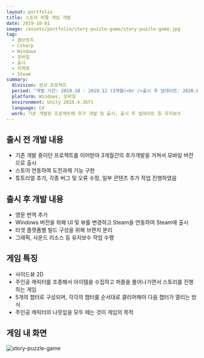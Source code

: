 ```yaml
---
layout: portfolio
title: 스토리 퍼즐 게임 개발
date: 2019-10-01
image: /assets/portfolio/story-puzzle-game/story-puzzle-game.jpg
tag:
  - 겜브릿지
  - Csharp
  - Windows
  - 모바일
  - 출시
  - 지역화
  - Steam
summary:
  division: 정규 프로젝트
  period: "개발 기간: 2019.10 - 2019.12 (3개월)<br />출시 후 업데이트: 2020.01 - 2021.06"
  platform: Windows, 모바일
  environment: Unity 2018.4.36f1
  language: C#
  work: 기존 개발된 프로젝트에 추가 개발 및 출시, 출시 후 업데이트 등 유지보수
---
```


## 출시 전 개발 내용

* 기존 개발 중이던 프로젝트를 이어받아 3개월간의 추가개발을 거쳐서 모바일 버전으로 출시
* 스토어 연동하여 도전과제 기능 구현
* 튜토리얼 추가, 각종 버그 및 오류 수정, 일부 콘텐츠 추가 작업 진행하였음

## 출시 후 개발 내용

* 영문 번역 추가
* Windows 버전을 위해 UI 및 뷰를 변경하고 Steam을 연동하여 Steam에 출시
* 타겟 플랫폼별 빌드 구성을 위해 브랜치 분리
* 그래픽, 사운드 리소스 등 유지보수 작업 수행

## 게임 특징

* 사이드뷰 2D
* 주인공 캐릭터를 조종해서 아이템을 수집하고 퍼즐을 풀어나가면서 스토리를 진행하는 게임
* 5개의 챕터로 구성되며, 각각의 챕터를 순서대로 클리어해야 다음 챕터가 열리는 방식
* 주인공 캐릭터의 나뭇잎을 모두 떼는 것이 게임의 목적

## 게임 내 화면

![story-puzzle-game]({{site.baseurl}}/assets/portfolio/story-puzzle-game/story-puzzle-game.jpg)
